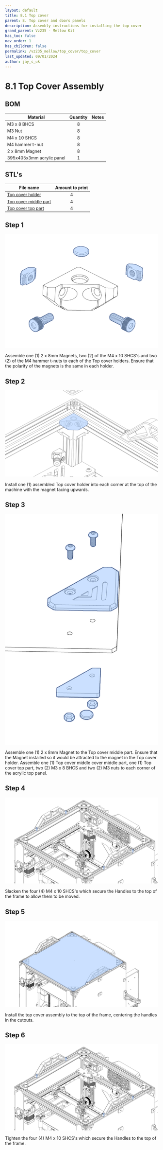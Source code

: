 ```yaml
---
layout: default
title: 8.1 Top cover
parent: 8. Top cover and doors panels
description: Assembly instructions for installing the top cover
grand_parent: Vz235 - Mellow Kit
has_toc: false
nav_order: 1
has_children: false
permalink: /vz235_mellow/top_cover/top_cover
last_updated: 09/01/2024
author: jay_s_uk
---
```


# 8.1 Top Cover Assembly

## BOM

| Material                    | Quantity | Notes                                                |
| --------------------------- | :------: | ---------------------------------------------------- |
| M3 x 8 BHCS                 | 8        |                                                      |
| M3 Nut                      | 8        |                                                      |
| M4 x 10 SHCS                | 8        |                                                      |
| M4 hammer t-nut             | 8        |                                                      |
| 2 x 8mm Magnet              | 8        |                                                      |
| 395x405x3mm acrylic panel   | 1        |                                                      |

## STL's

| File name                      | Amount to print |
| ------------------------------ | :-------------: |
| [Top cover holder]             | 4               |
| [Top cover middle part]        | 4               |
| [Top cover top part]           | 4               |

## Step 1

![Top cover holder assembly](../../assets/images/manual/vz235_mellow/top_cover/top_cover_holder_assembly.png)

Assemble one (1) 2 x 8mm Magnets, two (2) of the M4 x 10 SHCS's and two (2) of the M4 hammer t-nuts to each of the Top cover holders.
Ensure that the polarity of the magnets is the same in each holder.

## Step 2

![Top cover holder installation](../../assets/images/manual/vz235_mellow/top_cover/top_cover_holder_installation.png)

Install one (1) assembled Top cover holder into each corner at the top of the machine with the magnet facing upwards.

## Step 3

![Top cover middle and top part assembly](../../assets/images/manual/vz235_mellow/top_cover/top_cover_holder_top_assembly.png)

Assemble one (1) 2 x 8mm Magnet to the Top cover middle part. Ensure that the Magnet installed so it would be attracted to the magnet in the Top cover holder.
Assemble one (1) Top cover middle cover middle part, one (1) Top cover top part, two (2) M3 x 8 BHCS and two (2) M3 nuts to each corner of the acrylic top panel.

## Step 4

![Handle Scews Slacken](../../assets/images/manual/vz235_mellow/top_cover/handle_screws.png)

Slacken the four (4) M4 x 10 SHCS's which secure the Handles to the top of the frame to allow them to be moved.

## Step 5

![Top cover installation](../../assets/images/manual/vz235_mellow/top_cover/top_cover_install.png)

Install the top cover assembly to the top of the frame, centering the handles in the cutouts.

## Step 6

![Handle Scews Tighten](../../assets/images/manual/vz235_mellow/top_cover/handle_screws.png)

Tighten the four (4) M4 x 10 SHCS's which secure the Handles to the top of the frame.

[Top cover holder]: https://github.com/VzBoT3D/VzBoT-Vz235/blob/main/Assemblies%20%26%20STL/Enclosure/Topcover%20Latches/topcover%20latch/topcover%20holder.stl
[Top cover middle part]: https://github.com/VzBoT3D/VzBoT-Vz235/blob/main/Assemblies%20%26%20STL/Enclosure/Topcover%20Latches/topcover%20latch/topcover%20holder%20top%20part.stl
[Top cover top part]: https://github.com/VzBoT3D/VzBoT-Vz235/blob/main/Assemblies%20%26%20STL/Enclosure/Topcover%20Latches/topcover%20latch/topcover%20holder%20top%20part%202.stl
